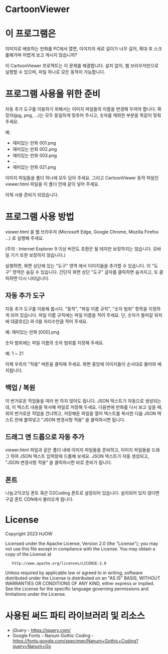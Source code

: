 CartoonViewer
=============
# 이 프로그램은
이미지로 배포하는 만화를 PC에서 열면,
이미지의 세로 길이가 너무 길어, 확대 후 스크롤해가며 어렵게 보고 계시지 않습니까?

이 CartoonViewer 프로젝트는 이 문제를 해결합니다.
설치 없이, 웹 브라우저만으로 실행할 수 있으며, 파일 하나로 모든 동작이 가능합니다.

# 프로그램 사용을 위한 준비
자동 추가 도구를 이용하기 위해서는 이미지 파일들의 이름을 변경해 두어야 합니다.
확장자(jpg, png, ...)는 모두 동일하게 맞추어 주시고, 숫자를 제외한 부분을 똑같이 맞춰 주세요.

예:

* 재미있는 만화 001.png
* 재미있는 만화 002.png
* 재미있는 만화 003.png
* ...
* 재미있는 만화 021.png

이미지 파일들을 폴더 하나에 모두 담아 주세요.
그리고 CartoonViewer 동작 파일인 viewer.html 파일을 이 폴더 안에 같이 넣어 주세요.

이제 사용 준비가 되었습니다.

# 프로그램 사용 방법

viewer.html 을 웹 브라우저 (Microsoft Edge, Google Chrome, Mozilla Firefox ...) 로 실행해 주세요.

(주의 : Internet Explorer 9 이상 버전도 호환은 될 테지만 보장하지는 않습니다. 모바일 기기 또한 보장하지 않습니다.)

실행하면, 화면 상단에 있는 "도구" 영역 에서 이미지들을 추가할 수 있습니다.
이 "도구" 영역은 숨길 수 있습니다. 간단히 화면 상단 "도구" 글자를 클릭하면 숨겨지고, 또 클릭하면 다시 나타납니다.

## 자동 추가 도구

자동 추가 도구를 이용해 봅시다.
"동작", "파일 이름 규칙", "숫자 범위" 항목을 지정하게 되어 있습니다.
파일 이름 규칙에는 파일 이름을 적어 주세요. 단, 숫자가 들어갈 위치에 대괄호([]) 와 0을 자리수만큼 적어 주세요.

예: 재미있는 만화 [000].png

숫자 범위에는 파일 이름의 숫자 범위를 지정해 주세요.

예: 1 ~ 21

이제 우측의 "적용" 버튼을 클릭해 주세요.
화면 중앙에 이미지들이 순서대로 불러와 배치됩니다.

## 백업 / 복원

이 번거로운 작업들을 여러 번 하지 않아도 됩니다.
JSON 텍스트가 자동으로 생성되는데, 이 텍스트 내용을 복사해 파일로 저장해 두세요.
다음번에 만화를 다시 보고 싶을 때, 위의 번거로운 작업을 건너뛰고, 저장해둔 파일을 열어 텍스트를 복사한 다음
JSON 텍스트 란에 붙여넣고 "JSON 변경사항 적용" 을 클릭하시면 됩니다.

## 드래그 앤 드롭으로 자동 추가

viewer.html 파일과 같은 폴더 내에 이미지 파일들을 준비하고, 
이미지 파일들을 드래그 하여 JSON 텍스트 입력창에 드롭해 보세요.
JSON 텍스트가 자동 생성되고, "JSON 변경사항 적용" 을 클릭하시면 바로 준비가 됩니다.

## 폰트

나눔고딕코딩 폰트 혹은 D2Coding 폰트로 설정되어 있습니다.
설치되어 있지 않다면 구글 폰트 CDN에서 불러오게 됩니다.

# License

   Copyright 2023 HJOW

   Licensed under the Apache License, Version 2.0 (the "License");
   you may not use this file except in compliance with the License.
   You may obtain a copy of the License at

       http://www.apache.org/licenses/LICENSE-2.0

   Unless required by applicable law or agreed to in writing, software
   distributed under the License is distributed on an "AS IS" BASIS,
   WITHOUT WARRANTIES OR CONDITIONS OF ANY KIND, either express or implied.
   See the License for the specific language governing permissions and
   limitations under the License.

# 사용된 써드 파티 라이브러리 및 리소스

* jQuery - https://jquery.com/
* Google Fonts - Nanum Gothic Coding - https://fonts.google.com/specimen/Nanum+Gothic+Coding?query=Nanum+Go